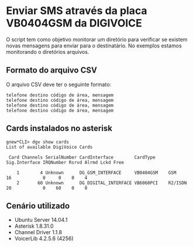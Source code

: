 # Enviar SMS através da placa VB0404GSM da DIGIVOICE
O script tem como objetivo monitorar um diretório para verificar se existem novas mensagens para enviar para o destinatário.
No exemplos estamos monitorando o diretórios arquivos.

## Formato do arquivo CSV
O arquivo CSV deve ter o seguinte formato:
```
telefone destino código de área, mensagem
telefone destino código de área, mensagem
telefone destino código de área, mensagem
telefone destino código de área, mensagem
```

## Cards instalados no asterisk
```
gnew*CLI> dgv show cards
List of available DigiVoice Cards

 Card Channels SerialNumber CardInterface        CardType     Sig.Interface IRQNumber Rsrvd Alrmd Lckd Free

    1        4 Unknown      DG_GSM_INTERFACE     VB0404GSM    GSM           16            0     0    0    4
    2       60 Unknown      DG_DIGITAL_INTERFACE VB6060PCI    R2/ISDN       20            0    60    0    0

```

## Cenário utilizado
- Ubuntu Server 14.04.1
- Asterisk 1.8.31.0
- Channel Driver 1.1.8 
- VoicerLib 4.2.5.6 (4256)
